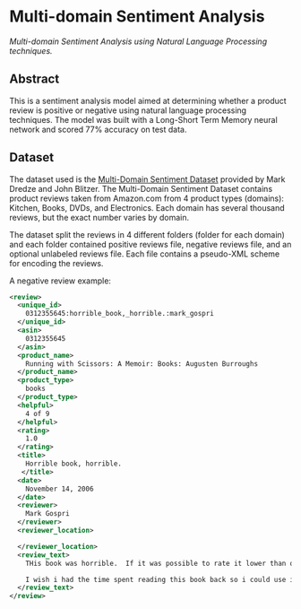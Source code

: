 # Multi-domain Sentiment Analysis
*Multi-domain Sentiment Analysis using Natural Language Processing techniques.*

## Abstract
This is a sentiment analysis model aimed at determining whether a product review is positive or negative using natural language processing techniques. The model was built with a Long-Short Term Memory neural network and scored 77% accuracy on test data.
## Dataset
The dataset used is the [Multi-Domain Sentiment Dataset](https://www.cs.jhu.edu/~mdredze/datasets/sentiment/index2.html) provided by Mark Dredze and John Blitzer.
The Multi-Domain Sentiment Dataset contains product reviews taken from Amazon.com from 4 product types (domains): Kitchen, Books, DVDs, and Electronics. Each domain has several thousand reviews, but the exact number varies by domain.

The dataset split the reviews in 4 different folders (folder for each domain) and each folder contained positive reviews file, negative reviews file, and an optional unlabeled reviews file. Each file contains a pseudo-XML scheme for encoding the reviews.

A negative review example:
```XML
<review>
  <unique_id>
    0312355645:horrible_book,_horrible.:mark_gospri
  </unique_id>
  <asin>
    0312355645
  </asin>
  <product_name>
    Running with Scissors: A Memoir: Books: Augusten Burroughs
  </product_name>
  <product_type>
    books
  </product_type>
  <helpful>
    4 of 9
  </helpful>
  <rating>
    1.0
  </rating>
  <title>
    Horrible book, horrible.
   </title>
  <date>
    November 14, 2006
  </date>
  <reviewer>
    Mark Gospri
  </reviewer>
  <reviewer_location>

  </reviewer_location>
  <review_text>
    THis book was horrible.  If it was possible to rate it lower than one star i would have.  I am an avid reader and picked this book up after my mom had gotten it from a     friend.  I read half of it, suffering from a headache the entire time, and then got to the part about the relationship the 13 year old boy had with a 33 year old man       and i lit this book on fire.  One less copy in the world...don't waste your money.

    I wish i had the time spent reading this book back so i could use it for better purposes.  THis book wasted my life
  </review_text>
</review>
```
